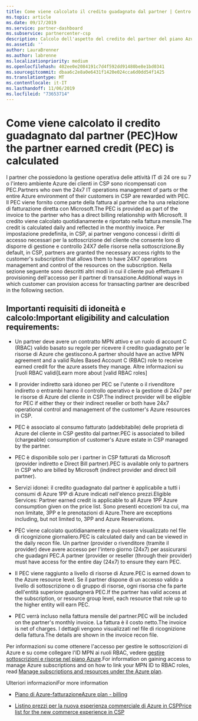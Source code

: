```yaml
---
title: Come viene calcolato il credito guadagnato dal partner | Centro per i partner
ms.topic: article
ms.date: 09/17/2019
ms.service: partner-dashboard
ms.subservice: partnercenter-csp
description: Calcolo dell'aspetto del credito del partner del piano Azure
ms.assetid: ''
author: LauraBrenner
ms.author: labrenne
ms.localizationpriority: medium
ms.openlocfilehash: 402ee0e2084191c7d4f592dd91480be8e1bd0341
ms.sourcegitcommit: dbaa6c2e8a0e6431f1420e024cca6d0dd54f1425
ms.translationtype: MT
ms.contentlocale: it-IT
ms.lasthandoff: 11/06/2019
ms.locfileid: "73653714"
---
```

# <a name="how-the-partner-earned-credit-pec-is-calculated"></a><span data-ttu-id="6c5cc-103">Come viene calcolato il credito guadagnato dal partner (PEC)</span><span class="sxs-lookup"><span data-stu-id="6c5cc-103">How the partner earned credit (PEC) is calculated</span></span>


<span data-ttu-id="6c5cc-104">I partner che possiedono la gestione operativa delle attività IT di 24 ore su 7 o l'intero ambiente Azure dei clienti in CSP sono ricompensati con PEC.</span><span class="sxs-lookup"><span data-stu-id="6c5cc-104">Partners who own the 24x7 IT operations management of parts or the entire Azure environment of their customers in CSP are rewarded with PEC.</span></span> <span data-ttu-id="6c5cc-105">Il PEC viene fornito come parte della fattura al partner che ha una relazione di fatturazione diretta con Microsoft.</span><span class="sxs-lookup"><span data-stu-id="6c5cc-105">The PEC is provided as part of the invoice to the partner who has a direct billing relationship with Microsoft.</span></span> <span data-ttu-id="6c5cc-106">Il credito viene calcolato quotidianamente e riportato nella fattura mensile.</span><span class="sxs-lookup"><span data-stu-id="6c5cc-106">The credit is calculated daily and reflected in the monthly invoice.</span></span> <span data-ttu-id="6c5cc-107">Per impostazione predefinita, in CSP, ai partner vengono concessi i diritti di accesso necessari per la sottoscrizione del cliente che consente loro di disporre di gestione e controllo 24X7 delle risorse nella sottoscrizione.</span><span class="sxs-lookup"><span data-stu-id="6c5cc-107">By default, in CSP, partners are granted the necessary access rights to the customer's subscription that allows them to have 24X7 operations management and control of the resources on the subscription.</span></span> <span data-ttu-id="6c5cc-108">Nella sezione seguente sono descritti altri modi in cui il cliente può effettuare il provisioning dell'accesso per il partner di transazione.</span><span class="sxs-lookup"><span data-stu-id="6c5cc-108">Additional ways in which customer can provision access for transacting partner are described in the following section.</span></span>   


## <a name="important-eligibility-and-calculation-requirements"></a><span data-ttu-id="6c5cc-109">Importanti requisiti di idoneità e calcolo:</span><span class="sxs-lookup"><span data-stu-id="6c5cc-109">Important eligibility and calculation requirements:</span></span>

- <span data-ttu-id="6c5cc-110">Un partner deve avere un contratto MPN attivo e un ruolo di account C (RBAC) valido basato su regole per ricevere il credito guadagnato per le risorse di Azure che gestiscono.</span><span class="sxs-lookup"><span data-stu-id="6c5cc-110">A partner should have an active MPN agreement and a valid Rules Based Account C (RBAC) role to receive earned credit for the azure assets they manage.</span></span> <span data-ttu-id="6c5cc-111">Altre informazioni su [ruoli RBAC validi]</span><span class="sxs-lookup"><span data-stu-id="6c5cc-111">Learn more about [valid RBAC roles]</span></span>

- <span data-ttu-id="6c5cc-112">Il provider indiretto sarà idoneo per PEC se l'utente o il rivenditore indiretto o entrambi hanno il controllo operativo e la gestione di 24x7 per le risorse di Azure del cliente in CSP.</span><span class="sxs-lookup"><span data-stu-id="6c5cc-112">The indirect provider will be eligible for PEC if either they or their indirect reseller or both have 24x7 operational control and management of the customer's Azure resources in CSP.</span></span>

- <span data-ttu-id="6c5cc-113">PEC è associato al consumo fatturato (addebitabile) delle proprietà di Azure del cliente in CSP gestito dal partner.</span><span class="sxs-lookup"><span data-stu-id="6c5cc-113">PEC is associated to billed (chargeable) consumption of customer's Azure estate in CSP managed by the partner.</span></span> 

- <span data-ttu-id="6c5cc-114">PEC è disponibile solo per i partner in CSP fatturati da Microsoft (provider indiretto e Direct Bill partner).</span><span class="sxs-lookup"><span data-stu-id="6c5cc-114">PEC is available only to partners in CSP who are billed by Microsoft (indirect provider and direct bill partner).</span></span>

- <span data-ttu-id="6c5cc-115">Servizi idonei: il credito guadagnato dal partner è applicabile a tutti i consumi di Azure 1PP di Azure indicati nell'elenco prezzi.</span><span class="sxs-lookup"><span data-stu-id="6c5cc-115">Eligible Services: Partner earned credit is applicable to all Azure 1PP Azure consumption given on the price list.</span></span> <span data-ttu-id="6c5cc-116">Sono presenti eccezioni tra cui, ma non limitate, 3PP e le prenotazioni di Azure.</span><span class="sxs-lookup"><span data-stu-id="6c5cc-116">There are exceptions including, but not limited to, 3PP and Azure Reservations.</span></span>

- <span data-ttu-id="6c5cc-117">PEC viene calcolato quotidianamente e può essere visualizzato nel file di ricognizione giornaliero.</span><span class="sxs-lookup"><span data-stu-id="6c5cc-117">PEC is calculated daily and can be viewed in the daily recon file.</span></span> <span data-ttu-id="6c5cc-118">Un partner (provider o rivenditore (tramite il provider) deve avere accesso per l'intero giorno (24x7) per assicurarsi che guadagni PEC.</span><span class="sxs-lookup"><span data-stu-id="6c5cc-118">A partner (provider or reseller (through their provider) must have access for the entire day (24x7) to ensure they earn PEC.</span></span>

- <span data-ttu-id="6c5cc-119">Il PEC viene raggiunto a livello di risorse di Azure.</span><span class="sxs-lookup"><span data-stu-id="6c5cc-119">PEC is earned down to the Azure resource level.</span></span> <span data-ttu-id="6c5cc-120">Se il partner dispone di un accesso valido a livello di sottoscrizione o di gruppo di risorse, ogni risorsa che fa parte dell'entità superiore guadagnerà PEC.</span><span class="sxs-lookup"><span data-stu-id="6c5cc-120">If the partner has valid access at the subscription, or resource group level, each resource that role up to the higher entity will earn PEC.</span></span> 

- <span data-ttu-id="6c5cc-121">PEC verrà incluso nella fattura mensile del partner.</span><span class="sxs-lookup"><span data-stu-id="6c5cc-121">PEC will be included on the partner's monthly invoice.</span></span> <span data-ttu-id="6c5cc-122">La fattura è il costo netto.</span><span class="sxs-lookup"><span data-stu-id="6c5cc-122">The invoice is net of charges.</span></span> <span data-ttu-id="6c5cc-123">I dettagli vengono visualizzati nel file di ricognizione della fattura.</span><span class="sxs-lookup"><span data-stu-id="6c5cc-123">The details are shown in the invoice recon file.</span></span>

<span data-ttu-id="6c5cc-124">Per informazioni su come ottenere l'accesso per gestire le sottoscrizioni di Azure e su come collegare l'ID MPN ai ruoli RBAC, vedere [gestire sottoscrizioni e risorse nel piano Azure](azure-plan-manage.md).</span><span class="sxs-lookup"><span data-stu-id="6c5cc-124">For information on gaining access to manage Azure subscriptions and on how to link your MPN ID to RBAC roles, read [Manage subscriptions and resources under the Azure plan](azure-plan-manage.md).</span></span>

<span data-ttu-id="6c5cc-125">Ulteriori informazioni</span><span class="sxs-lookup"><span data-stu-id="6c5cc-125">For more information</span></span>

- [<span data-ttu-id="6c5cc-126">Piano di Azure-fatturazione</span><span class="sxs-lookup"><span data-stu-id="6c5cc-126">Azure plan - billing</span></span>](azure-plan-billing.md)

- [<span data-ttu-id="6c5cc-127">Listino prezzi per la nuova esperienza commerciale di Azure in CSP</span><span class="sxs-lookup"><span data-stu-id="6c5cc-127">Price list for the new commerce experience in CSP </span></span>](azure-plan-price-list.md)